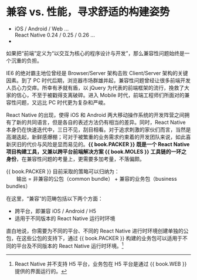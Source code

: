 #	兼容 vs. 性能，寻求舒适的构建姿势

*
    iOS / Android / Web ...  
    React Native 0.24 / 0.25 / 0.26 ...
*

如果把“前端”定义为“以交互为核心的程序设计与开发”，那么兼容性问题始终是一个沉重的负担。

IE6 的绝对霸主地位曾经是 Browser/Server 架构击败 Client/Server 架构的关键因素。到了 PC 时代后期，浏览器市场群雄并起，兼容性问题曾经让很多前端开发人员心力交瘁。所幸有矛就有盾，以 jQuery 为代表的前端框架的流行，挽救了大家的信心，不至于被戳得支离破碎。进入 Mobile 时代，前端工程师们所面对的兼容性问题，又远比 PC 时代更为复杂和严峻。

React Native 的出现，使得 iOS 和 Android 两大移动操作系统的开发阵营之间拥有了新的共同语言，但是各自的表述方法仍有相当的差异。同时，React Native 本身仍在快速迭代中，三日不见，刮目相看。对于追求刺激的家伙们而言，当然是高潮迭起，新鲜感爆棚；可对于被繁重的业务需求约束着的开发团队来说，如此喜新厌旧的代价与风险是显而易见的。__{{ book.PACKER }} 既是一个 React Native 项目构建工具，又兼以跨平台前端解决方案 {{ book.MOLES }} 工具链的一环之身份__，在兼容性问题的考量上，更需要多加考量，不落偏颇。

{{ book.PACKER }} 目前采取的策略可以归纳为：  
　　输出 = 非兼容的公包（common bundle） + 兼容的业务包（business bundles）

在这里，“兼容”的范畴包括以下两个方面：
*   跨平台，即兼容 iOS / Android / H5
*   适用于不同版本的 React Native 运行时环境

直白地说，你需要为不同的平台、不同的 React Native 进行时环境创建单独的公包，在这些公包的支持下，通过 {{ book.PACKER }} 构建的业务包可以适用于不同的平台及不同版本的 React Native 运行时环境。[^1]

[^1]: React Native 并不支持 H5 平台，业务包在 H5 平台是通过 {{ book.WEB }} 提供的界面运行的。
